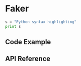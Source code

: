 # Faker


```python
s = "Python syntax highlighting"
print s
```

## Code Example


## API Reference

